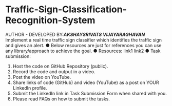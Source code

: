 # Traffic-Sign-Classification-Recognition-System
AUTHOR - DEVELOPED BY:**_AKSHAYSRIVATS VIJAYARAGHAVAN_**
Implement a real time traffic sign classifier which identifies the traffic sign and gives an alert.
● Below resources are just for references you can use any library/approach to achieve the goal.
● Resources: link1 link2
● Task submission:
1. Host the code on GitHub Repository (public).
2. Record the code and output in a video.
3. Post the video on YouTube.
4. Share links of code (GitHub) and video (YouTube) as a post on YOUR LinkedIn profile.
5. Submit the LinkedIn link in Task Submission Form when shared with you.
6. Please read FAQs on how to submit the tasks.
